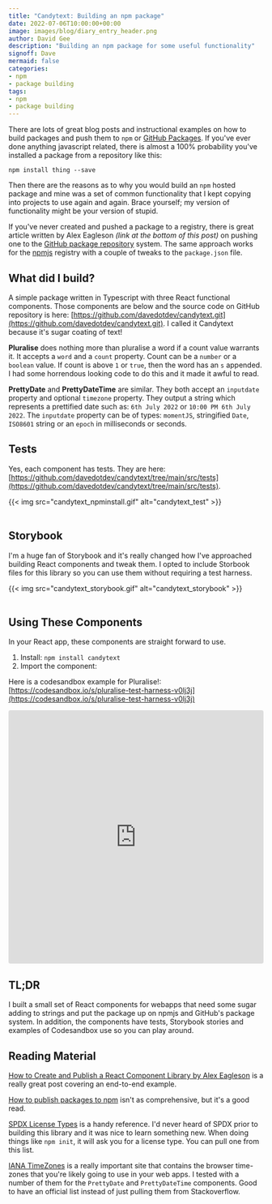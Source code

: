 ```yaml
---
title: "Candytext: Building an npm package"
date: 2022-07-06T10:00:00+00:00
image: images/blog/diary_entry_header.png
author: David Gee
description: "Building an npm package for some useful functionality"
signoff: Dave
mermaid: false
categories: 
- npm
- package building
tags:
- npm
- package building
---
```


There are lots of great blog posts and instructional examples on how to build packages and push them to `npm` or [GitHub Packages](https://docs.github.com/en/packages/learn-github-packages/introduction-to-github-packages). If you've ever done anything javascript related, there is almost a 100% probability you've installed a package from a repository like this:

`npm install thing --save`

Then there are the reasons as to why you would build an `npm` hosted package and mine was a set of common functionality that I kept copying into projects to use again and again. Brace yourself; my version of functionality might be your version of stupid. 

If you've never created and pushed a package to a registry, there is great article written by Alex Eagleson *(link at the bottom of this post)* on pushing one to the [GitHub package repository](https://docs.github.com/en/packages/learn-github-packages/introduction-to-github-packages) system. The same approach works for the [npmjs](https://www.npmjs.com/) registry with a couple of tweaks to the `package.json` file.

## What did I build?

A simple package written in Typescript with three React functional components. Those components are below and the source code on GitHub repository is here: [https://github.com/davedotdev/candytext.git](https://github.com/davedotdev/candytext.git). I called it Candytext because it's sugar coating of text!

__Pluralise__
does nothing more than pluralise a word if a count value warrants it. It accepts a `word` and a `count` property. Count can be a `number` or a `boolean` value. If count is above `1` or `true`, then the word has an `s` appended. I had some horrendous looking code to do this and it made it awful to read. 

__PrettyDate__ and __PrettyDateTime__
are similar. They both accept an `inputdate` property and optional `timezone` property. They output a string which represents a prettified date such as: `6th July 2022` or `10:00 PM 6th July 2022`. The `inputdate` property can be of types: `momentJS`, stringified `Date`,  `ISO8601` string or an `epoch` in milliseconds or seconds.

## Tests

Yes, each component has tests. They are here: [https://github.com/davedotdev/candytext/tree/main/src/tests](https://github.com/davedotdev/candytext/tree/main/src/tests).

{{< img src="candytext_npminstall.gif" alt="candytext_test" >}}
<br/>
<br/>

## Storybook

I'm a huge fan of Storybook and it's really changed how I've approached building React components and tweak them. I opted to include Storbook files for this library so you can use them without requiring a test harness.

{{< img src="candytext_storybook.gif" alt="candytext_storybook" >}}
<br/>
<br/>

## Using These Components

In your React app, these components are straight forward to use.

1.  Install: `npm install candytext`
2.  Import the component:

Here is a codesandbox example for Pluralise!: [https://codesandbox.io/s/pluralise-test-harness-v0lj3j](https://codesandbox.io/s/pluralise-test-harness-v0lj3j)

<iframe src="https://codesandbox.io/embed/react-fiddle-forked-v0lj3j?autoresize=1&fontsize=14&hidenavigation=1&theme=dark"
     style="width:100%; height:500px; border:0; border-radius: 4px; overflow:hidden;"
     title="Pluralise Test Harness"
     allow="accelerometer; ambient-light-sensor; camera; encrypted-media; geolocation; gyroscope; hid; microphone; midi; payment; usb; vr; xr-spatial-tracking"
     sandbox="allow-forms allow-modals allow-popups allow-presentation allow-same-origin allow-scripts"
   ></iframe>

## TL;DR

I built a small set of React components for webapps that need some sugar adding to strings and put the package up on npmjs and GitHub's package system. In addition, the components have tests, Storybook stories and examples of Codesandbox use so you can play around.

## Reading Material

 [How to Create and Publish a React Component Library by Alex Eagleson](https://dev.to/alexeagleson/how-to-create-and-publish-a-react-component-library-2oe) is a really great post covering an end-to-end example.

 [How to publish packages to npm](https://zellwk.com/blog/publish-to-npm/) isn't as comprehensive, but it's a good read.

 [SPDX License Types](https://spdx.org/licenses/) is a handy reference. I'd never heard of SPDX prior to building this library and it was nice to learn something new. When doing things like `npm init`, it will ask you for a license type. You can pull one from this list.

 [IANA TimeZones](https://www.iana.org/time-zones) is a really important site that contains the browser time-zones that you're likely going to use in your web apps. I tested with a number of them for the `PrettyDate` and `PrettyDateTime` components. Good to have an official list instead of just pulling them from Stackoverflow.




